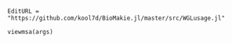```@meta
EditURL = "https://github.com/kool7d/BioMakie.jl/master/src/WGLusage.jl"
```
```@docs
viewmsa(args)
```
